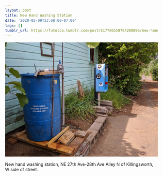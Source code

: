 ```yaml
---
layout: post
title: New Hand Washing Station
date: '2020-05-09T23:08:00-07:00'
tags: []
tumblr_url: https://futelco.tumblr.com/post/617706558784208896/new-hand-washing-station-ne-27th-ave-28th-ave
---
```

 ![](/images/blog/9feb787fa150ae3614cc6ad1c96e8db2515f9eb5.jpg)  

New hand washing station, NE 27th Ave-28th Ave Alley N of Killingsworth, W side of street.

